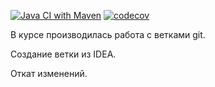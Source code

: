 [![Java CI with Maven](https://github.com/Insomn1ac/job4j_threads/actions/workflows/maven.yml/badge.svg)](https://github.com/Insomn1ac/job4j_threads/actions/workflows/maven.yml)
[![codecov](https://codecov.io/gh/Insomn1ac/job4j_threads/branch/master/graph/badge.svg?token=UJCQLCQ04H)](https://codecov.io/gh/Insomn1ac/job4j_threads)

В курсе производилась работа с ветками git.

Создание ветки из IDEA.

Откат изменений.